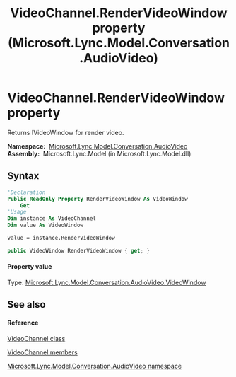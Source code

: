 ﻿---
title: VideoChannel.RenderVideoWindow property  (Microsoft.Lync.Model.Conversation.AudioVideo)
TOCTitle: 'RenderVideoWindow property '
ms:assetid: P:Microsoft.Lync.Model.Conversation.AudioVideo.VideoChannel.RenderVideoWindow_DI_3_UC_OCS14MrefLyncWPF
ms:mtpsurl: https://msdn.microsoft.com/en-us/library/microsoft.lync.model.conversation.audiovideo.videochannel.rendervideowindow_di_3_uc_ocs14mreflyncwpf(v=office.15)
ms:contentKeyID: 48600329
ms.date: 07/28/2014
mtps_version: v=office.15
f1_keywords:
- Microsoft.Lync.Model.Conversation.AudioVideo.VideoChannel.RenderVideoWindow
dev_langs:
- CSharp
- JScript
- VB
- other
---

# VideoChannel.RenderVideoWindow property

Returns IVideoWindow for render video.

**Namespace:**  [Microsoft.Lync.Model.Conversation.AudioVideo](microsoft-lync-model-conversation-audiovideo-namespace_2.md)  
**Assembly:**  Microsoft.Lync.Model (in Microsoft.Lync.Model.dll)

## Syntax

``` vb
'Declaration
Public ReadOnly Property RenderVideoWindow As VideoWindow
    Get
'Usage
Dim instance As VideoChannel
Dim value As VideoWindow

value = instance.RenderVideoWindow
```

``` csharp
public VideoWindow RenderVideoWindow { get; }
```

#### Property value

Type: [Microsoft.Lync.Model.Conversation.AudioVideo.VideoWindow](videowindow-class-microsoft-lync-model-conversation-audiovideo_2.md)  

## See also

#### Reference

[VideoChannel class](videochannel-class-microsoft-lync-model-conversation-audiovideo_2.md)

[VideoChannel members](videochannel-members-microsoft-lync-model-conversation-audiovideo_2.md)

[Microsoft.Lync.Model.Conversation.AudioVideo namespace](microsoft-lync-model-conversation-audiovideo-namespace_2.md)

